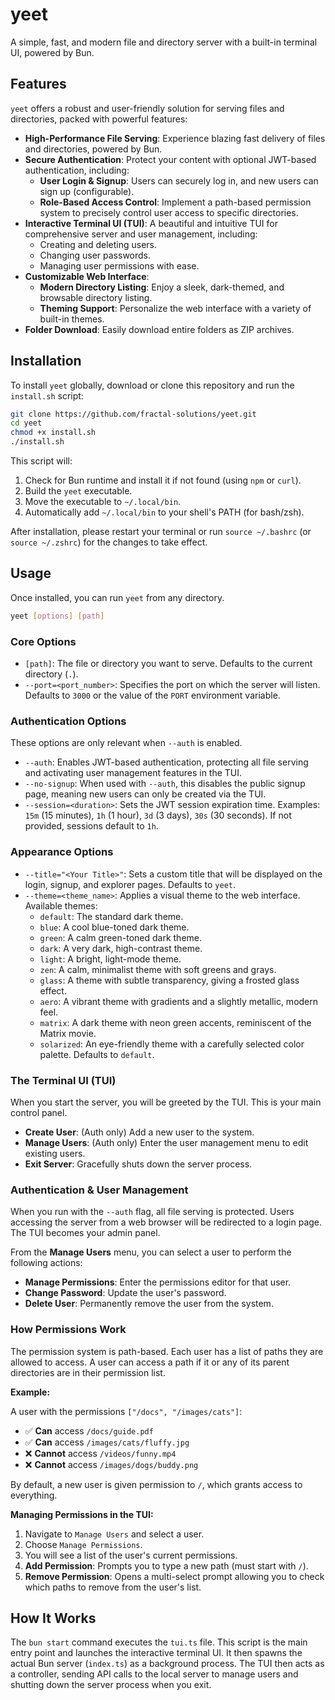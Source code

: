 # yeet

A simple, fast, and modern file and directory server with a built-in terminal UI, powered by Bun.

## Features

`yeet` offers a robust and user-friendly solution for serving files and directories, packed with powerful features:

-   **High-Performance File Serving**: Experience blazing fast delivery of files and directories, powered by Bun.
-   **Secure Authentication**: Protect your content with optional JWT-based authentication, including:
    *   **User Login & Signup**: Users can securely log in, and new users can sign up (configurable).
    *   **Role-Based Access Control**: Implement a path-based permission system to precisely control user access to specific directories.
-   **Interactive Terminal UI (TUI)**: A beautiful and intuitive TUI for comprehensive server and user management, including:
    *   Creating and deleting users.
    *   Changing user passwords.
    *   Managing user permissions with ease.
-   **Customizable Web Interface**:
    *   **Modern Directory Listing**: Enjoy a sleek, dark-themed, and browsable directory listing.
    *   **Theming Support**: Personalize the web interface with a variety of built-in themes.
-   **Folder Download**: Easily download entire folders as ZIP archives.

## Installation

To install `yeet` globally, download or clone this repository and run the `install.sh` script:

```bash
git clone https://github.com/fractal-solutions/yeet.git
cd yeet
chmod +x install.sh
./install.sh
```

This script will:
1.  Check for Bun runtime and install it if not found (using `npm` or `curl`).
2.  Build the `yeet` executable.
3.  Move the executable to `~/.local/bin`.
4.  Automatically add `~/.local/bin` to your shell's PATH (for bash/zsh).

After installation, please restart your terminal or run `source ~/.bashrc` (or `source ~/.zshrc`) for the changes to take effect.

## Usage

Once installed, you can run `yeet` from any directory.

```bash
yeet [options] [path]
```

### Core Options

-   `[path]`: The file or directory you want to serve. Defaults to the current directory (`.`).
-   `--port=<port_number>`: Specifies the port on which the server will listen. Defaults to `3000` or the value of the `PORT` environment variable.

### Authentication Options

These options are only relevant when `--auth` is enabled.

-   `--auth`: Enables JWT-based authentication, protecting all file serving and activating user management features in the TUI.
-   `--no-signup`: When used with `--auth`, this disables the public signup page, meaning new users can only be created via the TUI.
-   `--session=<duration>`: Sets the JWT session expiration time. Examples: `15m` (15 minutes), `1h` (1 hour), `3d` (3 days), `30s` (30 seconds). If not provided, sessions default to `1h`.

### Appearance Options

-   `--title="<Your Title>"`: Sets a custom title that will be displayed on the login, signup, and explorer pages. Defaults to `yeet`.
-   `--theme=<theme_name>`: Applies a visual theme to the web interface. Available themes:
    *   `default`: The standard dark theme.
    *   `blue`: A cool blue-toned dark theme.
    *   `green`: A calm green-toned dark theme.
    *   `dark`: A very dark, high-contrast theme.
    *   `light`: A bright, light-mode theme.
    *   `zen`: A calm, minimalist theme with soft greens and grays.
    *   `glass`: A theme with subtle transparency, giving a frosted glass effect.
    *   `aero`: A vibrant theme with gradients and a slightly metallic, modern feel.
    *   `matrix`: A dark theme with neon green accents, reminiscent of the Matrix movie.
    *   `solarized`: An eye-friendly theme with a carefully selected color palette.
    Defaults to `default`.

### The Terminal UI (TUI)

When you start the server, you will be greeted by the TUI. This is your main control panel.

-   **Create User**: (Auth only) Add a new user to the system.
-   **Manage Users**: (Auth only) Enter the user management menu to edit existing users.
-   **Exit Server**: Gracefully shuts down the server process.

### Authentication & User Management

When you run with the `--auth` flag, all file serving is protected. Users accessing the server from a web browser will be redirected to a login page. The TUI becomes your admin panel.

From the **Manage Users** menu, you can select a user to perform the following actions:

-   **Manage Permissions**: Enter the permissions editor for that user.
-   **Change Password**: Update the user's password.
-   **Delete User**: Permanently remove the user from the system.

### How Permissions Work

The permission system is path-based. Each user has a list of paths they are allowed to access. A user can access a path if it or any of its parent directories are in their permission list.

**Example:**

A user with the permissions `["/docs", "/images/cats"]`:
-   ✅ **Can** access `/docs/guide.pdf`
-   ✅ **Can** access `/images/cats/fluffy.jpg`
-   ❌ **Cannot** access `/videos/funny.mp4`
-   ❌ **Cannot** access `/images/dogs/buddy.png`

By default, a new user is given permission to `/`, which grants access to everything.

**Managing Permissions in the TUI:**

1.  Navigate to `Manage Users` and select a user.
2.  Choose `Manage Permissions`.
3.  You will see a list of the user's current permissions.
4.  **Add Permission**: Prompts you to type a new path (must start with `/`).
5.  **Remove Permission**: Opens a multi-select prompt allowing you to check which paths to remove from the user's list.

## How It Works

The `bun start` command executes the `tui.ts` file. This script is the main entry point and launches the interactive terminal UI. It then spawns the actual Bun server (`index.ts`) as a background process. The TUI then acts as a controller, sending API calls to the local server to manage users and shutting down the server process when you exit.